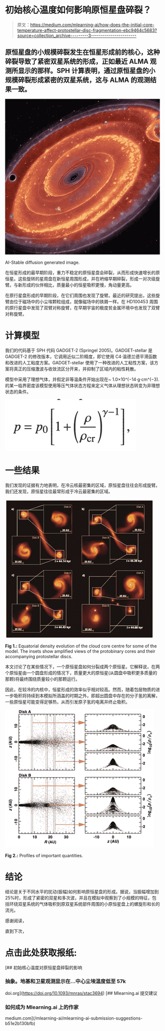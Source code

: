 # 初始核心温度如何影响原恒星盘碎裂？

> 原文：<https://medium.com/mlearning-ai/how-does-the-initial-core-temperature-affect-protostellar-disc-fragmentation-ebc9464c5683?source=collection_archive---------3----------------------->

## 原恒星盘的小规模碎裂发生在恒星形成前的核心，这种碎裂导致了紧密双星系统的形成，正如最近 ALMA 观测所显示的那样。SPH 计算表明，通过原恒星盘的小规模碎裂形成紧密的双星系统，这与 ALMA 的观测结果一致。

![](img/b92538382e5673c7545d175fe48e74c6.png)

AI-Stable diffusion generated image.

在恒星形成的最早期阶段，重力不稳定的原恒星盘会碎裂，从而形成快速增长的原恒星。这些旋转的星周盘在新恒星周围形成，并在坍缩早期碎裂，形成一对次级旋臂。与新形成的伙伴相比，质量最小的恒星吸积更慢，角动量更高。

在原行星盘形成的早期阶段，在它们周围也发现了旋臂。最近的研究提出，这些旋臂由位于磁场中的小尘埃颗粒组成，就像磁场中的铁屑一样。在 HD100453 周围的原行星盘中发现了双臂对称旋臂，在早期宇宙的极度贫金属环境中也发现了双臂对称旋臂。

# 计算模型

我们的代码基于 SPH 代码 GADGET-2 (Springel 2005)。GADGET-stellar 是 GADGET-2 的修改版本，它调用近似二阶精度，即它使用 C4·温德兰德平滑函数和改进的人工粘度方案。GADGET-stellar 使用了一种改进的人工粘性方案，该方案将真正的压缩激波与收敛流区分开来，并抑制了区域内的粘性耗散。

模型中采用了理想气体，并假定非等温条件开始出现在~ 1.0×10^(−14·g·cm^(−3).的某一临界密度该模型使用等压气体状态方程来定义气体从理想状态转变为非理想状态的条件。

![](img/73c6db5dc0a439bc5214de6ec19498c1.png)

# 一些结果

我们发现的证据有力地表明，在冷云核最密集的区域，原恒星盘往往会形成旋臂。我们还发现，原恒星往往最常形成于冷云最密集的区域。

![](img/02d443aefadd27a262fa67922b84a9de.png)

**Fig 1.:** Equatorial density evolution of the cloud core centre for some of the model. The insets show amplified views of the protobinary cores and their accompanying protostellar discs.

本文讨论了在某些情况下，一个原恒星盘如何分裂成两个原恒星。它解释说，在两个原恒星由一个圆盘形成的情况下，质量更大的原恒星(从圆盘中吸积更多质量的那颗)将最终围绕质量较小的那颗运行。

因此，在较冷的内核中，恒星形成的效率似乎相对较高。然而，随着包层物质的进一步吸积将持续到本模拟所涵盖的时期之外，即超出圆盘中存在的分子氢的离解，一些原恒星可能变得足够热，从而引发原子氢的电离并终止吸积。

![](img/648fc32ffe4c5ce1652ebb88667c7bab.png)

**Fig 2.:** Profiles of important quantities.

# 结论

结论是关于不同水平的扰动(振幅)如何影响原恒星盘的形成。据说，当振幅增加到 25%时，形成了紧密的双星和多次波，并且在模拟中观察到了小规模的特征，包括环绕双星系统的气体吸积到原双星系统部件周围的小原恒星盘上的螺旋形和长的流光。

感谢阅读，

直到下次，

# 点击此处获取报纸:

[](https://doi.org/10.1093/mnras/stac3694) [## 初始核心温度对原恒星盘碎裂的影响

### 抽象。地基和卫星观测显示在…中心尘埃温度低至 57k

doi.org](https://doi.org/10.1093/mnras/stac3694) [](/mlearning-ai/mlearning-ai-submission-suggestions-b51e2b130bfb) [## Mlearning.ai 提交建议

### 如何成为 Mlearning.ai 上的作家

medium.com](/mlearning-ai/mlearning-ai-submission-suggestions-b51e2b130bfb)